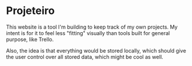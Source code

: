 # Projeteiro

This website is a tool I'm building to keep track of my own projects. My intent is for it to feel less "fitting" visually than tools built for general purpose, like Trello. 

Also, the idea is that everything would be stored locally, which should give the user control over all stored data, which might be cool as well.